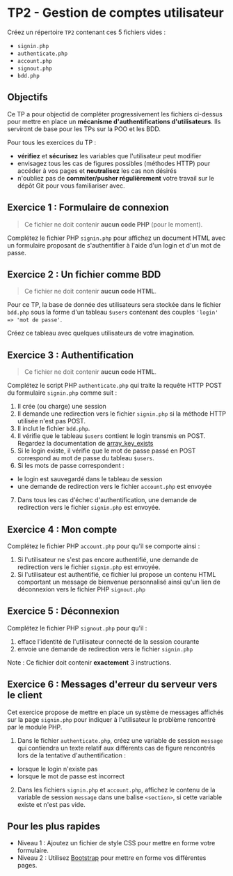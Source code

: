 TP2 - Gestion de comptes utilisateur
====================================

Créez un répertoire `TP2` contenant ces 5 fichiers vides :

- `signin.php`
- `authenticate.php`
- `account.php`
- `signout.php`
- `bdd.php`

Objectifs
----------

Ce TP a pour objectid de compléter progressivement les fichiers ci-dessus pour mettre en place un **mécanisme d'authentifications d'utilisateurs**. Ils serviront de base pour les TPs sur la POO et les BDD.

Pour tous les exercices du TP :

- **vérifiez** et **sécurisez** les variables que l'utilisateur peut modifier
- envisagez tous les cas de figures possibles (méthodes HTTP) pour accéder à vos pages et **neutralisez** les cas non désirés
- n'oubliez pas de **commiter/pusher régulièrement** votre travail sur le dépôt Git pour vous familiariser avec.

Exercice 1 : Formulaire de connexion
------------------------------------

> Ce fichier ne doit contenir **aucun code PHP** (pour le moment).

Complétez le fichier PHP `signin.php` pour affichez un document HTML avec un formulaire proposant de s'authentifier à l'aide d'un login et d'un mot de passe.

Exercice 2 : Un fichier comme BDD
---------------------------------

> Ce fichier ne doit contenir **aucun code HTML**.

Pour ce TP, la base de donnée des utilisateurs sera stockée dans le fichier `bdd.php` sous la forme d'un tableau `$users` contenant des couples `'login' => 'mot de passe'`.

Créez ce tableau avec quelques utilisateurs de votre imagination.

Exercice 3 : Authentification
-----------------------------

> Ce fichier ne doit contenir **aucun code HTML**.

Complétez le script PHP `authenticate.php` qui traite la requête HTTP POST du formulaire `signin.php` comme suit :

1. Il crée (ou charge) une session
2. Il demande une redirection vers le fichier `signin.php` si la méthode HTTP utilisée n'est pas POST.
3. Il inclut le fichier `bdd.php`.
4. Il vérifie que le tableau `$users` contient le login transmis en POST. Regardez la documentation de [array_key_exists](https://www.php.net/manual/fr/function.array-key-exists.php)
5. Si le login existe, il vérifie que le mot de passe passé en POST correspond au mot de passe du tableau `$users`.
6. Si les mots de passe correspondent :
  - le login est sauvegardé dans le tableau de session
  - une demande de redirection vers le fichier `account.php` est envoyée
7. Dans tous les cas d'échec d'authentification, une demande de redirection vers le fichier `signin.php` est envoyée.

Exercice 4 : Mon compte
-----------------------

Complétez le fichier PHP `account.php` pour qu'il se comporte ainsi :

1. Si l'utilisateur ne s'est pas encore authentifié, une demande de redirection vers le fichier `signin.php` est envoyée.
2. Si l'utilisateur est authentifié, ce fichier lui propose un contenu HTML comportant un message de bienvenue personnalisé ainsi qu'un lien de déconnexion vers le fichier PHP `signout.php`

Exercice 5 : Déconnexion
------------------------

Complétez le fichier PHP `signout.php` pour qu'il :

1. efface l'identité de l'utilisateur connecté de la session courante
2. envoie une demande de redirection vers le fichier `signin.php`

Note : Ce fichier doit contenir **exactement** 3 instructions.

Exercice 6 : Messages d'erreur du serveur vers le client
--------------------------------------------------------

Cet exercice propose de mettre en place un système de messages affichés sur la page `signin.php` pour indiquer à l'utilisateur le problème rencontré par le module PHP.

1. Dans le fichier `authenticate.php`, créez une variable de session `message` qui contiendra un texte relatif aux différents cas de figure rencontrés lors de la tentative d'authentification :
  - lorsque le login n'existe pas
  - lorsque le mot de passe est incorrect

2. Dans les fichiers `signin.php` et `account.php`, affichez le contenu de la variable de session `message` dans une balise `<section>`, si cette variable existe et n'est pas vide.

Pour les plus rapides
---------------------

- Niveau 1 : Ajoutez un fichier de style CSS pour mettre en forme votre formulaire.
- Niveau 2 : Utilisez [Bootstrap](https://getbootstrap.com) pour mettre en forme vos différentes pages.
